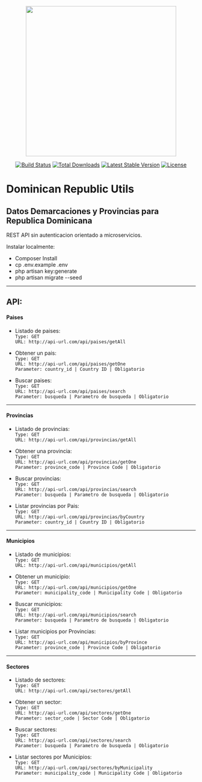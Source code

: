 <p align="center"><a href="https://laravel.com" target="_blank"><img src="https://raw.githubusercontent.com/laravel/art/master/logo-lockup/5%20SVG/2%20CMYK/1%20Full%20Color/laravel-logolockup-cmyk-red.svg" width="400"></a></p>

<p align="center">
<a href="https://travis-ci.org/laravel/framework"><img src="https://travis-ci.org/laravel/framework.svg" alt="Build Status"></a>
<a href="https://packagist.org/packages/laravel/framework"><img src="https://img.shields.io/packagist/dt/laravel/framework" alt="Total Downloads"></a>
<a href="https://packagist.org/packages/laravel/framework"><img src="https://img.shields.io/packagist/v/laravel/framework" alt="Latest Stable Version"></a>
<a href="https://packagist.org/packages/laravel/framework"><img src="https://img.shields.io/packagist/l/laravel/framework" alt="License"></a>
</p>

# Dominican Republic Utils

## Datos Demarcaciones y Provincias para Republica Dominicana

REST API sin autenticacion orientado a microservicios.

Instalar localmente:

-   Composer Install
-   cp .env.example .env
-   php artisan key:generate
-   php artisan migrate --seed

<hr>

## API:

#### Paises

-   Listado de paises:  
    `Type: GET`  
    `URL: http://api-url.com/api/paises/getAll `

-   Obtener un pais:  
    `Type: GET`  
    `URL: http://api-url.com/api/paises/getOne `  
    `Parameter: country_id | Country ID | Obligatorio `

-   Buscar paises:  
    `Type: GET`  
    `URL: http://api-url.com/api/paises/search `  
    `Parameter: busqueda | Parametro de busqueda | Obligatorio `

<hr>

#### Provincias

-   Listado de provincias:  
    `Type: GET`  
    `URL: http://api-url.com/api/provincias/getAll `

-   Obtener una provincia:  
    `Type: GET`  
    `URL: http://api-url.com/api/provincias/getOne `  
    `Parameter: province_code | Province Code | Obligatorio `

-   Buscar provincias:  
    `Type: GET`  
    `URL: http://api-url.com/api/provincias/search `  
    `Parameter: busqueda | Parametro de busqueda | Obligatorio `

-   Listar provincias por Pais:  
    `Type: GET`  
    `URL: http://api-url.com/api/provincias/byCountry `  
    `Parameter: country_id | Country ID | Obligatorio `

<hr>

#### Municipios

-   Listado de municipios:  
    `Type: GET`  
    `URL: http://api-url.com/api/municipios/getAll `

-   Obtener un municipio:  
    `Type: GET`  
    `URL: http://api-url.com/api/municipios/getOne `  
    `Parameter: municipality_code | Municipality Code | Obligatorio `

-   Buscar municipios:  
    `Type: GET`  
    `URL: http://api-url.com/api/municipios/search `  
    `Parameter: busqueda | Parametro de busqueda | Obligatorio `

-   Listar municipios por Provincias:  
    `Type: GET`  
    `URL: http://api-url.com/api/municipios/byProvince `  
    `Parameter: province_code | Province Code | Obligatorio `

<hr>

#### Sectores

-   Listado de sectores:  
    `Type: GET`  
    `URL: http://api-url.com/api/sectores/getAll `

-   Obtener un sector:  
    `Type: GET`  
    `URL: http://api-url.com/api/sectores/getOne `  
    `Parameter: sector_code | Sector Code | Obligatorio `

-   Buscar sectores:  
    `Type: GET`  
    `URL: http://api-url.com/api/sectores/search `  
    `Parameter: busqueda | Parametro de busqueda | Obligatorio `

-   Listar sectores por Municipios:  
    `Type: GET`  
    `URL: http://api-url.com/api/sectores/byMunicipality `  
    `Parameter: municipality_code | Municipality Code | Obligatorio `
